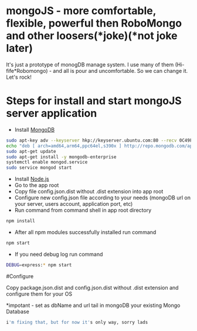# mongoJS - more comfortable, flexible, powerful then RoboMongo and other loosers(*joke)(*not joke later)

It's just a prototype of monogDB manage system. I use many of them (Hi-fife*Robomongo) - and all is pour and uncomfortable. So we can change it. Let's rock!

# Steps for install and start mongoJS server application

* Install [MongoDB](https://docs.mongodb.com/manual/installation/)
```bash
sudo apt-key adv --keyserver hkp://keyserver.ubuntu.com:80 --recv 0C49F3730359A14518585931BC711F9BA15703C6
echo "deb [ arch=amd64,arm64,ppc64el,s390x ] http://repo.mongodb.com/apt/ubuntu xenial/mongodb-enterprise/3.4 multiverse" | sudo tee /etc/apt/sources.list.d/mongodb-enterprise.list
sudo apt-get update
sudo apt-get install -y mongodb-enterprise
systemctl enable mongod.service
sudo service mongod start
```

* Install [Node.js](https://nodejs.org/en/download/package-manager/)
* Go to the app root
* Copy file config.json.dist without .dist extension into app root
* Configure new config.json file according to your needs (mongoDB url on your server, users account, application port, etc)
* Run command from command shell in app root directory
```bash
npm install
```
* After all npm modules successfully installed run command
```bash
npm start
```
* If you need debug log run command
```bash
DEBUG=express:* npm start
```

#Configure

Copy package.json.dist and config.json.dist without .dist extension and configure them for your OS

*impotant - set as dbName and url tail in mongoDB your existing Mongo Database
```bash
i'm fixing that, but for now it's only way, sorry lads
```